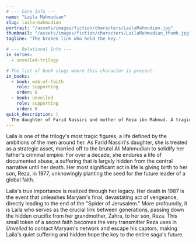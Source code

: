 ```yaml
---
# --- Core Info ---
name: "Laila Mahmudian"
slug: laila-mahmudian
portrait: "/assets/images/fiction/characters/LailaMahmudian.jpg"
thumbnail: "/assets/images/fiction/characters/LailaMahmudian_thumb.jpg"
tagline: "The broken link who held the key."

# --- Relational Info ---
in_series:
  - unveiled-trilogy

# The list of book slugs where this character is present.
in_books:
  - book: web-of-faith
    role: supporting
    order: 6
  - book: unveiled
    role: supporting
    order: 6
quick_description: |
  The daughter of Farid Nassiri and mother of Reza ibn Mahmud. A tragic victim of her father's ambition, her death becomes the catalyst for Maryam's vengeance, and her secret legacy provides a crucial tool for her son's survival years later.
---
```

Laila is one of the trilogy's most tragic figures, a life defined by the ambitions of the men around her. As Farid Nassiri's daughter, she is treated as a strategic asset, married off to the brutal Ali Mahmudian to solidify her father's criminal empire. For over a decade, she endures a life of documented abuse, a suffering that is largely hidden from the central narrative until her death. Her most significant act in life is giving birth to her son, Reza, in 1977, unknowingly planting the seed for the future leader of a global faith.

Laila's true importance is realized through her legacy. Her death in 1987 is the event that unleashes Maryam's final, devastating act of vengeance, directly leading to the end of the "Spider of Jerusalem." More profoundly, it is Laila who serves as the crucial link between generations, passing down the hidden crucifix from her grandmother, Zahra, to her son, Reza. This small token of a secret faith becomes the very transmitter Reza uses in *Unveiled* to contact Maryam's network and escape his captors, making Laila's quiet suffering and hidden hope the key to the entire saga's future.
